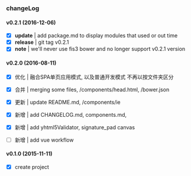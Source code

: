 ### changeLog

#### v0.2.1 (2016-12-06)

- [x] **update**  | add package.md to display modules that used or out time
- [x] **release** | git tag v0.2.1
- [x] **note**    | we'll never use fis3 bower and no longer support v0.2.1 version  

#### v0.2.0 (2016-08-11)

- [x] 优化 | 融合SPA单页应用模式, 以及普通开发模式 不再以按文件夹区分  
- [x] 合并 | merging some files, /components/head.html, /bower.json
- [x] 更新 | update README.md, /components/ie
- [x] 新增 | add CHANGELOG.md, components.md,
- [x] 新增 | add yhtml5Validator, signature_pad canvas 
- [ ] 新增 | add vue workflow 


#### v0.1.0 (2015-11-11)

- [x] create project
